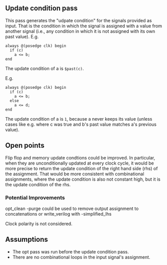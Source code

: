 ## Update condition pass

This pass generates the "udpate condition" for the signals provided as input. That is the condition in which the signal is assigned with a value from another signal (i.e., any condition in which it is not assigned with its own past value). E.g.
```
always @(posedge clk) begin
  if (c)
    a <= b;
end
```
The update condition of a is `$past(c)`.

E.g.
```
always @(posedge clk) begin
  if (c)
    a <= b;
  else
    a <= d;
end
```
The update condition of a is `1`, because a never keeps its value (unless cases like e.g. where c was true and b's past value matches a's previous value).

## Open points
Flip flop and memory update condtions could be improved. In particular, when they are unconditionally updated at every clock cycle, it would be more precise to return the update condition of the right hand side (rhs) of the assignment. That would be more consistent with combinational assignments, where the update condition is also not constant high, but it is the update condition of the rhs.

### Potential Improvements
 opt_clean -purge could be used to remove output assignment to concatenations
 or write_verilog with -simplified_lhs

 Clock polarity is not considered.

## Assumptions
- The opt pass was run before the update condition pass.
- There are no combinational loops in the input signal's assignment.

